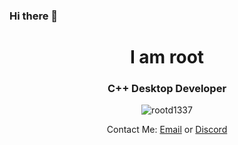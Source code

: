 ### Hi there 👋

<h1 align="center">I am root</h1>
<h3 align="center">C++ Desktop Developer</h3>

<p align="center"> <img src="https://komarev.com/ghpvc/?username=p-jonomango&label=Profile%20views&color=0e75b6&style=flat" alt="rootd1337" /> </p>

<p align="center"> Contact Me: <a href="gth2acc@gmail.com">Email</a> or <a href="https://discordapp.com/users/1204627782731042826">Discord</a></p>
